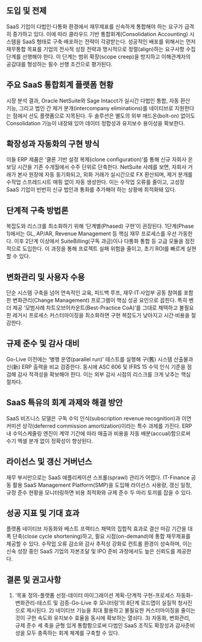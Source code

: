 ## 도입 및 전제
SaaS 기업이 다법인‧다통화 환경에서 재무제표를 신속하게 통합해야 하는 요구가 급격히 증가하고 있다. 이에 따라 클라우드 기반 통합회계(Consolidation Accounting) 시스템을 SaaS 형태로 구축‧배포하는 전략이 각광받는다. 성공적인 배포를 위해서는 먼저 재무통합 목표를 기업의 전사적 성장 전략과 명시적으로 정렬(align)하는 요구사항 수집 단계를 선행해야 한다. 이 단계는 범위 확장(scope creep)을 방지하고 이해관계자의 공감대를 형성하는 필수 선행 조건으로 평가된다.

## 주요 SaaS 통합회계 플랫폼 현황
시장 분석 결과, Oracle NetSuite와 Sage Intacct가 실시간 다법인 통합, 자동 환산 기능, 그리고 법인 간 제거 분개(intercompany eliminations)를 네이티브로 지원한다는 점에서 선도 플랫폼으로 지목된다. 두 솔루션은 별도의 외부 애드온(bolt-on) 없이도 Consolidation 기능이 내장돼 있어 데이터 정합성과 유지보수 용이성을 확보한다.

## 확장성과 자동화의 구현 방식
이들 ERP 제품은 ‘클론 기반 설정 복제(clone configuration)’를 통해 신규 자회사 온보딩 시간을 기존 수개월에서 수주 단위로 단축한다. NetSuite 사례를 보면, 자회사 거래가 본사 원장에 자동 동기화되고, 외화 거래가 실시간으로 FX 환산되며, 제거 분개를 수작업 스프레드시트 매핑 없이 자동 생성한다. 이는 수작업 오류를 줄이고, 고성장 SaaS 기업이 빈번히 신규 법인과 통화를 추가해야 하는 상황에 최적화돼 있다.

## 단계적 구축 방법론
복잡도와 리스크를 최소화하기 위해 ‘단계별(Phased) 구현’이 권장된다. 1단계(Phase 1)에서는 GL, AP/AR, Revenue Management 등 핵심 재무 프로세스를 우선 가동한다. 이후 2단계 이상에서 SuiteBilling(구독 과금)이나 다통화 통합 등 고급 모듈을 점진적으로 도입한다. 이 과정을 통해 프로젝트 실패 위험을 줄이고, 초기 ROI를 빠르게 실현할 수 있다.

## 변화관리 및 사용자 수용
단순 시스템 구축을 넘어 연속적인 교육, 피드백 루프, 재무·IT·사업부 공동 참여를 포함한 변화관리(Change Management) 프로그램이 핵심 성공 요인으로 꼽힌다. 특히 벤더 제공 ‘모범사례 차트오브어카운트(Best-Practice CoA)’를 그대로 채택하고 불필요한 레거시 프로세스 커스터마이징을 최소화하면 구현 복잡도가 낮아지고 시간·비용을 절감한다.

## 규제 준수 및 감사 대비
Go-Live 이전에는 ‘병행 운영(parallel run)’ 테스트를 실행해 구(舊) 시스템 산출물과 신(新) ERP 출력을 비교 검증한다. 동시에 ASC 606 및 IFRS 15 수익 인식 기준을 점검해 감사 적격성을 확보해야 한다. 이는 외부 감사 시점의 리스크를 크게 낮추는 핵심 절차다.

## SaaS 특유의 회계 과제와 해결 방안
SaaS 비즈니스 모델은 구독 수익 인식(subscription revenue recognition)과 이연 커미션 상각(deferred commission amortization)이라는 특수 과제를 가진다. ERP 내 수익스케줄링 엔진이 계약 기간에 따라 매출과 비용을 자동 배분(accual)함으로써 수기 엑셀 분개 없이 정확성이 향상된다.

## 라이선스 및 갱신 거버넌스
재무 부서만으로는 SaaS 애플리케이션 스프롤(sprawl) 관리가 어렵다. IT-Finance 공동 활용 SaaS Management Platform(SMP)을 도입해 라이선스 사용량, 갱신 일정, 규정 준수 현황을 모니터링하면 비용 최적화와 규제 준수 두 마리 토끼를 잡을 수 있다.

## 성공 지표 및 기대 효과
플랫폼 네이티브 자동화와 베스트 프랙티스 채택의 집합적 효과로 결산 마감 기간을 대폭 단축(close cycle shortening)하고, 필요 시점(on-demand)에 통합 재무제표를 제공할 수 있다. 수작업 오류 감소와 감사 추적성 강화로 컨트롤 환경이 성숙하며, 이는 신속 성장 중인 SaaS 기업의 자본조달 및 IPO 준비 과정에서도 높은 신뢰도를 제공한다.

## 결론 및 권고사항
1) ‘목표 정의-플랫폼 선정-데이터 마이그레이션 계획-단계적 구현-프로세스 자동화-변화관리-테스트 및 검증-Go-Live 후 모니터링’의 8단계 로드맵이 실질적 청사진으로 제시된다. 2) 네이티브 기능을 최대 활용하고 불필요한 커스터마이징을 줄이는 것이 구현 속도와 유지보수 효율을 동시에 확보하는 열쇠다. 3) 자동화, 변화관리, 규제 준수 세 축을 균형 있게 통합함으로써 다법인 SaaS 조직도 확장성과 감사준비성을 모두 충족하는 회계 체계를 구축할 수 있다.